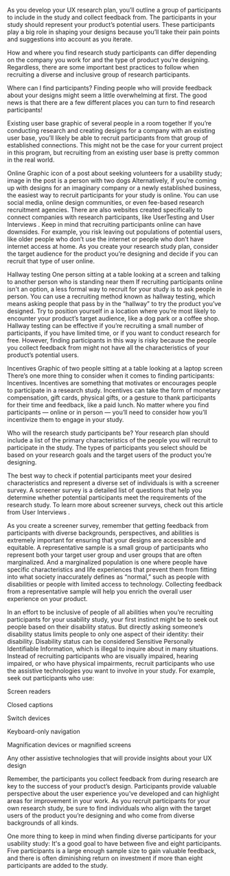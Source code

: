 As you develop your UX research plan, you’ll outline a group of participants to include in the study and collect feedback from. The participants in your study should represent your product’s potential users. These participants play a big role in shaping your designs because you’ll take their pain points and suggestions into account as you iterate. 

How and where you find research study participants can differ depending on the company you work for and the type of product you’re designing. Regardless, there are some important best practices to follow when recruiting a diverse and inclusive group of research participants.

Where can I find participants?
Finding people who will provide feedback about your designs might seem a little overwhelming at first. The good news is that there are a few different places you can turn to find research participants!

Existing user base
graphic of several people in a room together
If you’re conducting research and creating designs for a company with an existing user base, you’ll likely be able to recruit participants from that group of established connections. This might not be the case for your current project in this program, but recruiting from an existing user base is pretty common in the real world. 

Online
Graphic icon of a post about seeking volunteers for a usability study; image in the post is a person with two dogs
Alternatively, if you’re coming up with designs for an imaginary company or a newly established business, the easiest way to recruit participants for your study is online. You can use social media, online design communities, or even fee-based research recruitment agencies. There are also websites created specifically to connect companies with research participants, like 
UserTesting
 and 
User Interviews
. Keep in mind that recruiting participants online can have downsides. For example, you risk leaving out populations of potential users, like older people who don’t use the internet or people who don’t have internet access at home. As you create your research study plan, consider the target audience for the product you’re designing and decide if you can recruit that type of user online. 

Hallway testing 
One person sitting at a table looking at a screen and talking to another person who is standing near them
If recruiting participants online isn't an option, a less formal way to recruit for your study is to ask people in person. You can use a recruiting method known as hallway testing, which means asking people that pass by in the “hallway” to try the product you’ve designed. Try to position yourself in a location where you’re most likely to encounter your product’s target audience, like a dog park or a coffee shop. Hallway testing can be effective if you’re recruiting a small number of participants, if you have limited time, or if you want to conduct research for free. However, finding participants in this way is risky because the people you collect feedback from might not have all the characteristics of your product’s potential users.

Incentives 
Graphic of two people sitting at a table looking at a laptop screen
There’s one more thing to consider when it comes to finding participants: Incentives. Incentives are something that motivates or encourages people to participate in a research study. Incentives can take the form of monetary compensation, gift cards, physical gifts, or a gesture to thank participants for their time and feedback, like a paid lunch. No matter where you find participants — online or in person — you’ll need to consider how you’ll incentivize them to engage in your study. 

Who will the research study participants be? 
Your research plan should include a list of the primary characteristics of the people you will recruit to participate in the study. The types of participants you select should be based on your research goals and the target users of the product you’re designing. 

The best way to check if potential participants meet your desired characteristics and represent a diverse set of individuals is with a screener survey. A screener survey is a detailed list of questions that help you determine whether potential participants meet the requirements of the research study. To learn more about screener surveys, check out this 
article from User Interviews
.

As you create a screener survey, remember that getting feedback from participants with diverse backgrounds, perspectives, and abilities is extremely important for ensuring that your designs are accessible and equitable. A representative sample is a small group of participants who represent both your target user group and user groups that are often marginalized. And a marginalized population is one where people have specific characteristics and life experiences that prevent them from fitting into what society inaccurately defines as “normal,” such as people with disabilities or people with limited access to technology. Collecting feedback from a representative sample will help you enrich the overall user experience on your product. 

In an effort to be inclusive of people of all abilities when you’re recruiting participants for your usability study, your first instinct might be to seek out people based on their disability status. But directly asking someone’s disability status limits people to only one aspect of their identity: their disability. Disability status can be considered Sensitive Personally Identifiable Information, which is illegal to inquire about in many situations. Instead of recruiting participants who are visually impaired, hearing impaired, or who have physical impairments, recruit participants who use the assistive technologies you want to involve in your study. For example, seek out participants who use: 

Screen readers

Closed captions

Switch devices

Keyboard-only navigation

Magnification devices or magnified screens

Any other assistive technologies that will provide insights about your UX design

Remember, the participants you collect feedback from during research are key to the success of your product’s design. Participants provide valuable perspective about the user experience you’ve developed and can highlight areas for improvement in your work. As you recruit participants for your own research study, be sure to find individuals who align with the target users of the product you’re designing and who come from diverse backgrounds of all kinds. 

One more thing to keep in mind when finding diverse participants for your usability study: It's a good goal to have between five and eight participants. Five participants is a large enough sample size to gain valuable feedback, and there is often diminishing return on investment if more than eight participants are added to the study.